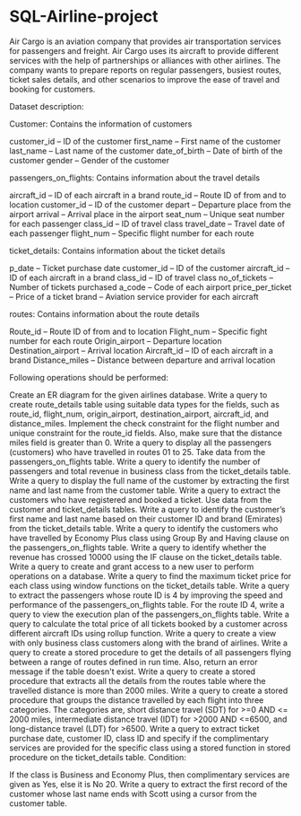 # SQL-Airline-project
Air Cargo is an aviation company that provides air transportation services for passengers and freight. 
Air Cargo uses its aircraft to provide different services with the help of partnerships or alliances with other airlines. 
The company wants to prepare reports on regular passengers, busiest routes, ticket sales details, and other scenarios to improve the ease of travel and booking for customers.

Dataset description:

Customer: Contains the information of customers

customer_id – ID of the customer
first_name – First name of the customer
last_name – Last name of the customer
date_of_birth – Date of birth of the customer
gender – Gender of the customer
 

passengers_on_flights: Contains information about the travel details

aircraft_id – ID of each aircraft in a brand
route_id – Route ID of from and to location
customer_id – ID of the customer
depart – Departure place from the airport
arrival – Arrival place in the airport
seat_num – Unique seat number for each passenger
class_id – ID of travel class
travel_date – Travel date of each passenger
flight_num – Specific flight number for each route
 

 

ticket_details: Contains information about the ticket details

p_date – Ticket purchase date
customer_id – ID of the customer
aircraft_id – ID of each aircraft in a brand
class_id – ID of travel class
no_of_tickets – Number of tickets purchased
a_code – Code of each airport
price_per_ticket – Price of a ticket
brand – Aviation service provider for each aircraft
 

routes: Contains information about the route details

Route_id – Route ID of from and to location
Flight_num – Specific fight number for each route
Origin_airport – Departure location
Destination_airport – Arrival location
Aircraft_id – ID of each aircraft in a brand
Distance_miles – Distance between departure and arrival location
 

Following operations should be performed:

Create an ER diagram for the given airlines database.
Write a query to create route_details table using suitable data types for the fields, such as route_id, flight_num, origin_airport, destination_airport, aircraft_id, and distance_miles. Implement the check constraint for the flight number and unique constraint for the route_id fields. Also, make sure that the distance miles field is greater than 0.
Write a query to display all the passengers (customers) who have travelled in routes 01 to 25. Take data  from the passengers_on_flights table.
Write a query to identify the number of passengers and total revenue in business class from the ticket_details table.
Write a query to display the full name of the customer by extracting the first name and last name from the customer table.
Write a query to extract the customers who have registered and booked a ticket. Use data from the customer and ticket_details tables.
Write a query to identify the customer’s first name and last name based on their customer ID and brand (Emirates) from the ticket_details table.
Write a query to identify the customers who have travelled by Economy Plus class using Group By and Having clause on the passengers_on_flights table.
Write a query to identify whether the revenue has crossed 10000 using the IF clause on the ticket_details table.
Write a query to create and grant access to a new user to perform operations on a database.
Write a query to find the maximum ticket price for each class using window functions on the ticket_details table.
Write a query to extract the passengers whose route ID is 4 by improving the speed and performance of the passengers_on_flights table.
 For the route ID 4, write a query to view the execution plan of the passengers_on_flights table.
Write a query to calculate the total price of all tickets booked by a customer across different aircraft IDs using rollup function.
Write a query to create a view with only business class customers along with the brand of airlines.
Write a query to create a stored procedure to get the details of all passengers flying between a range of routes defined in run time. Also, return an error message if the table doesn't exist.
Write a query to create a stored procedure that extracts all the details from the routes table where the travelled distance is more than 2000 miles.
Write a query to create a stored procedure that groups the distance travelled by each flight into three categories. The categories are, short distance travel (SDT) for >=0 AND <= 2000 miles, intermediate distance travel (IDT) for >2000 AND <=6500, and long-distance travel (LDT) for >6500.
Write a query to extract ticket purchase date, customer ID, class ID and specify if the complimentary services are provided for the specific class using a stored function in stored procedure on the ticket_details table.
Condition:

If the class is Business and Economy Plus, then complimentary services are given as Yes, else it is No
    20. Write a query to extract the first record of the customer whose last name ends with Scott using a cursor from the customer table.
